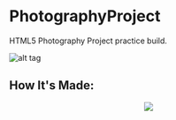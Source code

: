 # PhotographyProject
HTML5 Photography Project practice build. 

![alt tag](https://picsum.photos/600/300)

## How It's Made:

<p align="center">
  <a href="https://skillicons.dev">
    <img src="https://skillicons.dev/icons?i=html,css,js" />
  </a>
</p>
